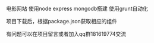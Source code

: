 # 
电影网站
使用node express mongodb搭建
使用grunt自动化

项目下载后，根据package.json获取相应的组件

有问题可以在项目留言或者加入qq群181619774交流
